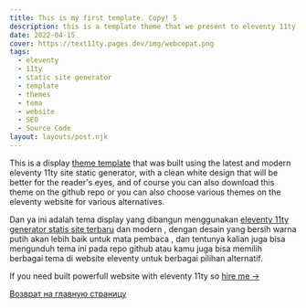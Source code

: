 ```yaml
---
title: This is my first template. Copy! 5
description: this is a template theme that we present to eleventy 11ty lovers.
date: 2022-04-15
cover: https://text11ty.pages.dev/img/webcepat.png
tags:
  - eleventy
  - 11ty
  - static site generator
  - template
  - themes
  - tema
  - website
  - SEO
  - Source Code
layout: layouts/post.njk
---
```


This is a display [theme template](https://11ty.dev/) that was built using the latest and modern eleventy 11ty site static generator, with a clean white design that will be better for the reader's eyes, and of course you can also download this theme on the github repo or you can also choose various themes on the eleventy website for various alternatives.

Dan ya ini adalah tema display yang dibangun menggunakan [eleventy 11ty generator statis site terbaru](https://11ty.dev/) dan modern , dengan desain yang bersih warna putih akan lebih baik untuk mata pembaca , dan tentunya kalian juga bisa mengunduh tema ini pada repo github atau kamu juga bisa memilih berbagai tema di website eleventy untuk berbagai pilihan alternatif.

If you need built powerfull website with eleventy 11ty so [hire me →](https://www.fiverr.com/creativitas/design-your-modern-website-using-jekyll)

[Возврат на главную страницу](https://comdev.com.ua/)